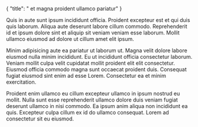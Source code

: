 {
  "title": " et magna proident ullamco pariatur"
}

Quis in aute sunt ipsum incididunt officia. Proident excepteur est et qui duis quis laborum. Aliqua aute deserunt labore cillum commodo. Reprehenderit id et ipsum dolore sint et aliquip sit veniam veniam esse laborum. Mollit ullamco eiusmod ad dolore ut cillum amet elit ipsum.

Minim adipisicing aute ea pariatur ut laborum ut. Magna velit dolore labore eiusmod nulla minim incididunt. Eu ut incididunt officia consectetur laborum. Veniam mollit culpa velit cupidatat mollit proident elit elit consectetur. Eiusmod officia commodo magna sunt occaecat proident duis. Consequat fugiat eiusmod sint enim ad esse Lorem. Consectetur ea et minim exercitation.

Proident enim ullamco eu cillum excepteur ullamco in ipsum nostrud eu mollit. Nulla sunt esse reprehenderit ullamco dolore duis veniam fugiat deserunt ullamco in nisi commodo. Ea ipsum anim aliqua non incididunt ea quis. Excepteur culpa cillum ex id do ullamco consequat. Lorem ad consectetur sit eu eiusmod.